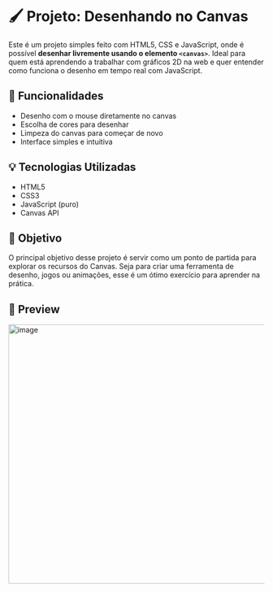 # 🖌️ Projeto: Desenhando no Canvas

Este é um projeto simples feito com HTML5, CSS e JavaScript, onde é possível **desenhar livremente usando o elemento `<canvas>`**. Ideal para quem está aprendendo a trabalhar com gráficos 2D na web e quer entender como funciona o desenho em tempo real com JavaScript.

## 🚀 Funcionalidades

- Desenho com o mouse diretamente no canvas
- Escolha de cores para desenhar
- Limpeza do canvas para começar de novo
- Interface simples e intuitiva

## 💡 Tecnologias Utilizadas

- HTML5
- CSS3
- JavaScript (puro)
- Canvas API

## 🎯 Objetivo

O principal objetivo desse projeto é servir como um ponto de partida para explorar os recursos do Canvas. Seja para criar uma ferramenta de desenho, jogos ou animações, esse é um ótimo exercício para aprender na prática.

## 📸 Preview

<img width="673" height="510" alt="image" src="https://github.com/user-attachments/assets/8f7b5f15-22ef-4d53-8283-7927d813527d" />

